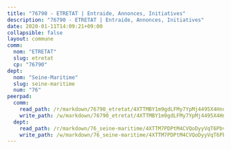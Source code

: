 ```yaml
---
title: "76790 - ETRETAT | Entraide, Annonces, Initiatives"
description: "76790 - ETRETAT | Entraide, Annonces, Initiatives"
date: 2020-01-11T14:09:21+09:00
collapsible: false
layout: commune
comm:
  nom: "ETRETAT"
  slug: etretat
  cp: "76790"
dept:
  nom: "Seine-Maritime"
  slug: seine-maritime
  num: "76"
peerpad:
  comm:
    read_path: /r/markdown/76790_etretat/4XTTMBY1m9gdLFMy7YpMj4495X4HnuyP6PNhj7jknarVZJruG
    write_path: /w/markdown/76790_etretat/4XTTMBY1m9gdLFMy7YpMj4495X4HnuyP6PNhj7jknarVZJruG-K3TgUjvKNuzBkRtH9dCoNLJJ6YFpZGDBwM23Nst4bjQX6W94DTPm1C4C95HmLQxsJqAfcWJCE3bRQnZKzBnV4XsxiCEJbzKUrTGoe65Pvq28c7gu5oJSLQnVwyNXrZCPMP9eWsw8
  dept:
    read_path: /r/markdown/76_seine-maritime/4XTTM7PDPtM4CVQoDyyVqT6Pbvj1SVtndpXJdTDsc7xwdMTdt
    write_path: /w/markdown/76_seine-maritime/4XTTM7PDPtM4CVQoDyyVqT6Pbvj1SVtndpXJdTDsc7xwdMTdt-K3TgUmo7Qwp8ZQz8qKFjC8WCY27ypEpX2c8BXeSV9rrPY1zRZn2SrYwkBXF8VnHkcepiXsccFfKHYuT2JNgSMXxLRaUGRu6o5B3BB15nZxEho97cTz3yC4eRTX4hZM1hcyAZrn8r
---
```



